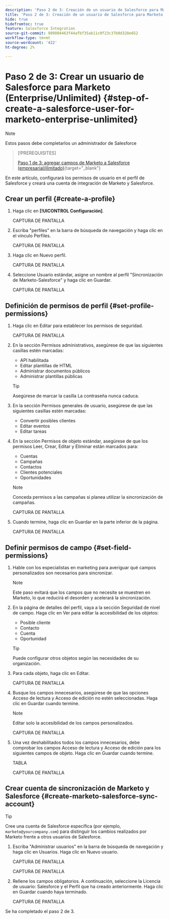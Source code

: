 ```yaml
---
description: 'Paso 2 de 3: Creación de un usuario de Salesforce para Marketo (empresarial/ilimitado): Documentos de Marketo: documentación del producto'
title: 'Paso 2 de 3: Creación de un usuario de Salesforce para Marketo (empresarial/ilimitado)'
hide: true
hidefromtoc: true
feature: Salesforce Integration
source-git-commit: 989804463f44afbf35ab11c0f23c37b0d328e652
workflow-type: tm+mt
source-wordcount: '422'
ht-degree: 2%

---
```


# Paso 2 de 3: Crear un usuario de Salesforce para Marketo (Enterprise/Unlimited) {#step-of-create-a-salesforce-user-for-marketo-enterprise-unlimited}

>[!NOTE]
>
>Estos pasos debe completarlos un administrador de Salesforce

>[!PREREQUISITES]
>
>[Paso 1 de 3: agregar campos de Marketo a Salesforce (empresarial/ilimitado)](/help/marketo/product-docs/crm-sync/salesforce-sync/setup/enterprise-unlimited-edition/step-1-of-3-add-marketo-fields-to-salesforce-enterprise-unlimited.md){target="_blank"}

En este artículo, configurará los permisos de usuario en el perfil de Salesforce y creará una cuenta de integración de Marketo y Salesforce.

## Crear un perfil {#create-a-profile}

1. Haga clic en **[!UICONTROL Configuración]**.

   CAPTURA DE PANTALLA

1. Escriba &quot;perfiles&quot; en la barra de búsqueda de navegación y haga clic en el vínculo Perfiles.

   CAPTURA DE PANTALLA

1. Haga clic en Nuevo perfil.

   CAPTURA DE PANTALLA

1. Seleccione Usuario estándar, asigne un nombre al perfil &quot;Sincronización de Marketo-Salesforce&quot; y haga clic en Guardar.

   CAPTURA DE PANTALLA

## Definición de permisos de perfil {#set-profile-permissions}

1. Haga clic en Editar para establecer los permisos de seguridad.

   CAPTURA DE PANTALLA

1. En la sección Permisos administrativos, asegúrese de que las siguientes casillas estén marcadas:

   * API habilitada
   * Editar plantillas de HTML
   * Administrar documentos públicos
   * Administrar plantillas públicas

   >[!TIP]
   >
   >Asegúrese de marcar la casilla La contraseña nunca caduca.

1. En la sección Permisos generales de usuario, asegúrese de que las siguientes casillas estén marcadas:

   * Convertir posibles clientes
   * Editar eventos
   * Editar tareas

1. En la sección Permisos de objeto estándar, asegúrese de que los permisos Leer, Crear, Editar y Eliminar están marcados para:

   * Cuentas
   * Campañas
   * Contactos
   * Clientes potenciales
   * Oportunidades

   >[!NOTE]
   >
   >Conceda permisos a las campañas si planea utilizar la sincronización de campañas.

   CAPTURA DE PANTALLA

1. Cuando termine, haga clic en Guardar en la parte inferior de la página.

   CAPTURA DE PANTALLA

## Definir permisos de campo {#set-field-permissions}

1. Hable con los especialistas en marketing para averiguar qué campos personalizados son necesarios para sincronizar.

   >[!NOTE]
   >
   >Este paso evitará que los campos que no necesite se muestren en Marketo, lo que reducirá el desorden y acelerará la sincronización.

1. En la página de detalles del perfil, vaya a la sección Seguridad de nivel de campo. Haga clic en Ver para editar la accesibilidad de los objetos:

   * Posible cliente
   * Contacto
   * Cuenta
   * Oportunidad

   >[!TIP]
   >
   >Puede configurar otros objetos según las necesidades de su organización.

1. Para cada objeto, haga clic en Editar.

   CAPTURA DE PANTALLA

1. Busque los campos innecesarios, asegúrese de que las opciones Acceso de lectura y Acceso de edición no estén seleccionadas. Haga clic en Guardar cuando termine.

   >[!NOTE]
   >
   >Editar solo la accesibilidad de los campos personalizados.

   CAPTURA DE PANTALLA

1. Una vez deshabilitados todos los campos innecesarios, debe comprobar los campos Acceso de lectura y Acceso de edición para los siguientes campos de objeto. Haga clic en Guardar cuando termine.

   TABLA

   CAPTURA DE PANTALLA

## Crear cuenta de sincronización de Marketo y Salesforce {#create-marketo-salesforce-sync-account}

>[!TIP]
>
>Cree una cuenta de Salesforce específica (por ejemplo, `marketo@yourcompany.com`) para distinguir los cambios realizados por Marketo frente a otros usuarios de Salesforce.

1. Escriba &quot;Administrar usuarios&quot; en la barra de búsqueda de navegación y haga clic en Usuarios. Haga clic en Nuevo usuario.

   CAPTURA DE PANTALLA

   CAPTURA DE PANTALLA

1. Rellene los campos obligatorios. A continuación, seleccione la Licencia de usuario: Salesforce y el Perfil que ha creado anteriormente. Haga clic en Guardar cuando haya terminado.

   CAPTURA DE PANTALLA

Se ha completado el paso 2 de 3.
